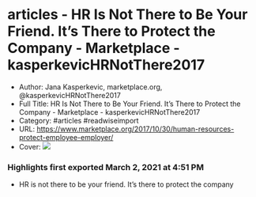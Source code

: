 # articles - HR Is Not There to Be Your Friend. It’s There to Protect the Company - Marketplace - kasperkevicHRNotThere2017

- Author: Jana Kasperkevic, marketplace.org, @kasperkevicHRNotThere2017
- Full Title: HR Is Not There to Be Your Friend. It’s There to Protect the Company - Marketplace - kasperkevicHRNotThere2017
- Category: #articles #readwiseimport
- URL: https://www.marketplace.org/2017/10/30/human-resources-protect-employee-employer/
- Cover: ![](https://readwise-assets.s3.amazonaws.com/static/images/article0.00998d930354.png)

### Highlights first exported March 2, 2021 at 4:51 PM

- HR is not there to be your friend. It’s there to protect the company
